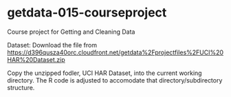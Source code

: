 # getdata-015-courseproject
Course project for Getting and Cleaning Data

Dataset: 
Download the file from https://d396qusza40orc.cloudfront.net/getdata%2Fprojectfiles%2FUCI%20HAR%20Dataset.zip 

Copy the unzipped fodler, UCI HAR Dataset, into the current working directory. The R code is adjusted to accomodate that directory/subdirectory structure.
